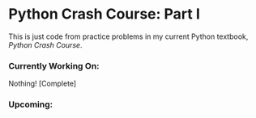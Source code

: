 # Python Crash Course: Part I
This is just code from practice problems in my current Python textbook, *Python Crash Course*. 
### Currently Working On:
Nothing! [Complete] 

### Upcoming:
